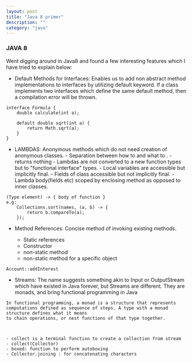 ```yaml
---
layout: post
title: "Java 8 primer"
description: ""
category: "java"
---
```

### JAVA 8

Went digging around in Java8 and found a few interesting features which I have tried to explain below:

* Default Methods for Interfaces: Enables us to add non abstract method implementations to interfaces by utilizing default keyword. If a class implements two interfaces which define the same default method, then a compilation error will be thrown.

>
	
	interface Formula {
		double calculate(int a);

		default double sqrt(int a) {
			return Math.sqrt(a);
		}
	}	
	
* LAMBDAS: Anonymous methods which do not need creation of anonymous classes.
			- Separation between how to and what to .
			- returns nothing
			- Lambdas are not converted to a new function types but to "functional interface" types.
			- Local variables are accessible but implicitly final.
			- Fields of class accessible but not implicitly final.
			- Lambda body(fields etc) scoped by enclosing method as opposed to inner classes.


>

	(Type element) -> { body of function }
	e.g: 
		Collections.sort(names, (a, b) -> {
			return b.compareTo(a);
		});


* Method References: Concise method of invoking existing methods.
	
	- Static references
	- Constructor
	- non-static method
	- non-static method for a specific object

>
	Account::addInterest

* Streams: The name suggests something akin to Input or OutputStream which have existed in Java forever, but Streams are different. They are monads, and bring functional programming in Java

>
	In functional programming, a monad is a structure that represents computations defined as sequence of steps. A type with a monad structure defines what it means
	to chain operations, or nest functions of that type together.

	

	- collect is a terminal function to create a collection from stream
	- collect(Collector)
	- boxed: function to perform autoboxing
	- Collector.joining : for concatenating characters
